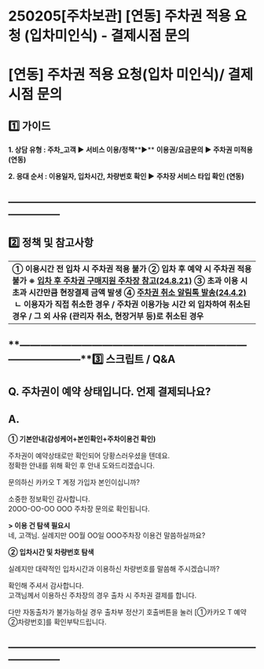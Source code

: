 # 250205[주차보관] [연동] 주차권 적용 요청 (입차미인식) - 결제시점 문의

[연동] 주차권 적용 요청(입차 미인식)/ 결제시점 문의
===============================

**1️⃣ 가이드**
-----------

**1. 상담 유형 : 주차\_고객 ▶ 서비스 이용/정책****▶** **이용권/요금문의 ▶ 주차권 미적용(연동)**

**2. 응대 순서 : 이용일자, 입차시간, 차량번호 확인 ▶** **주차장 서비스 타입 확인 (연동)**

**―****―****―****―****―****―****―****―****―****―****―****―****―****―****―****―****―****―****―****―****―****―****―****―****―****―****―****―****―**
-------------------------------------------------------------------------------------------------------------------------------------------------

**2️⃣ 정책 및 참고사항**
-----------------

|  |
| --- |
| **① 이용시간 전 입차 시 주차권 적용 불가** **② 입차 후 예약 시 주차권 적용 불가 ※ [입차 후 주차권 구매지원 주차장 참고(24.8.21)](https://kakaomobilitysupport.zendesk.com/hc/ko/articles/38135713772569)** **③ 초과 이용 시 초과 시간만큼 현장결제 금액 발생 ④ **[주차권 취소 알림톡 발송(24.4.2)](https://kakaomobilitysupport.zendesk.com/hc/ko/articles/33606308961561)**  ㄴ 이용자가 직접 취소한 경우 / 주차권 이용가능 시간 외 입차하여 취소된 경우 / 그 외 사유 (관리자 취소, 현장거부 등)로 취소된 경우** |

**―****―****―****―****―****―****―****―****―****―****―****―****―****―****―****―****―****―****―****―****―****―****―****―****―****―****―****―****―****3️⃣ 스크립트 / Q&A**
-------------------------------------------------------------------------------------------------------------------------------------------------------------------

**Q. 주차권이 예약 상태입니다. 언제 결제되나요?**
-------------------------------

**A.**
------

**① 기본안내(감성케어+본인확인+주차이용건 확인)**

주차권이 예약상태로만 확인되어 당황스러우셨을 텐데요.  
정확한 안내를 위해 확인 후 안내 도와드리겠습니다.  
  
문의하신 카카오 T 계정 가입자 본인이십니까?   
  
소중한 정보확인 감사합니다.   
20OO-OO-OO OOO 주차장 문의로 확인됩니다.  
  
**> 이용 건 탐색 필요시**  
네, 고객님. 실례지만 OO월 OO일 OOO주차장 이용건 말씀하실까요?

**② 입차시간 및 차량번호 탐색**

실례지만 대략적인 입차시간과 이용하신 차량번호를 말씀해 주시겠습니까?  
  
확인해 주셔서 감사합니다.  
고객님께서 이용하신 주차장의 경우 출차 시 주차권 결제를 합니다.  
  
다만 자동출차가 불가능하실 경우 출차부 정산기 호출버튼을 눌러 [①카카오 T 예약 ②차량번호]를 확인부탁드립니다.

**―****―****―****―****―****―****―****―****―****―****―****―****―****―****―****―****―****―****―****―****―****―****―****―****―****―****―****―****―**
-------------------------------------------------------------------------------------------------------------------------------------------------